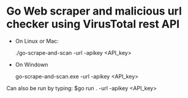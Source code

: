 # Go Web scraper and malicious url checker using VirusTotal rest API

* On Linux or Mac:

    ./go-scrape-and-scan -url <url> -apikey <API_key> 

* On Windown

    go-scrape-and-scan.exe -url <url> -apikey <API_key> 

Can also be run by typing: $go run . -url <url> -apikey <API_key>